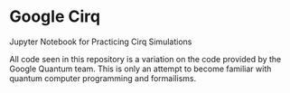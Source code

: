# Google Cirq
Jupyter Notebook for Practicing Cirq Simulations

All code seen in this repository is a variation on the code provided by the Google Quantum team. This is only
an attempt to become familiar with quantum computer programming and formailisms.
